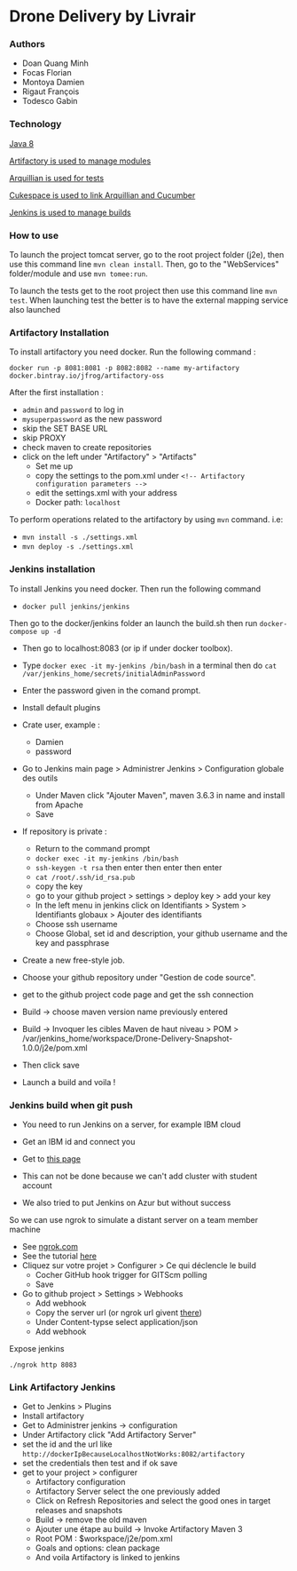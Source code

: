 # Drone Delivery by Livrair

### Authors
* Doan Quang Minh
* Focas Florian
* Montoya Damien
* Rigaut François
* Todesco Gabin

### Technology
[Java 8](https://www.java.com/fr/download/)

[Artifactory is used to manage modules](https://jfrog.com/artifactory/)

[Arquillian is used for tests](http://arquillian.org/)

[Cukespace is used to link Arquillian and Cucumber](https://github.com/cukespace/cukespace)

[Jenkins is used to manage builds](https://jenkins.io/)

### How to use
To launch the project tomcat server, go to the root project folder (j2e), then use this command line `mvn clean install`. Then, go to the "WebServices" folder/module and use `mvn tomee:run`.

To launch the tests get to the root project then use this command line `mvn test`. When launching test the better is to have the external mapping service also launched

### Artifactory Installation

To install artifactory you need docker. Run the following command :

`docker run -p 8081:8081 -p 8082:8082 --name my-artifactory docker.bintray.io/jfrog/artifactory-oss`

After the first installation :
- `admin` and `password` to log in
- `mysuperpassword` as the new password
- skip the SET BASE URL
- skip PROXY
- check maven to create repositories
- click on the left under "Artifactory" > "Artifacts"
  - Set me up
  - copy the settings to the pom.xml under `<!-- Artifactory configuration parameters -->`
  - edit the settings.xml with your address
  - Docker path: `localhost`

To perform operations related to the artifactory by using `mvn` command. i.e:
 - `mvn install -s ./settings.xml` 
 - `mvn deploy -s ./settings.xml`

### Jenkins installation

To install Jenkins you need docker. Then run the following command

- `docker pull jenkins/jenkins`

Then go to the docker/jenkins folder an launch the build.sh then run `docker-compose up -d`

- Then go to localhost:8083 (or ip if under docker toolbox). 
- Type `docker exec -it my-jenkins /bin/bash` in a terminal then do `cat /var/jenkins_home/secrets/initialAdminPassword`
- Enter the password given in the comand prompt. 
- Install default plugins
- Crate user, example :
  - Damien
  - password
- Go to Jenkins main page > Administrer Jenkins > Configuration globale des outils
  - Under Maven click "Ajouter Maven", maven 3.6.3 in name and install from Apache
  - Save
- If repository is private :
  - Return to the command prompt
  - `docker exec -it my-jenkins /bin/bash`
  - `ssh-keygen -t rsa` then enter then enter then enter
  - `cat /root/.ssh/id_rsa.pub`
  - copy the key
  - go to your github project > settings > deploy key > add your key
  - In the left menu in jenkins click on Identifiants > System > Identifiants globaux > Ajouter des identifiants
  - Choose ssh username
  - Choose Global, set id and description, your github username and the key and passphrase
- Create a new free-style job.
- Choose your github repository under "Gestion de code source".
- get to the github project code page and get the ssh connection
- Build -> choose maven version name previously entered
- Build -> Invoquer les cibles Maven de haut niveau > POM > /var/jenkins_home/workspace/Drone-Delivery-Snapshot-1.0.0/j2e/pom.xml
- Then click save

- Launch a build and voila !

### Jenkins build when git push

- You need to run Jenkins on a server, for example IBM cloud
- Get an IBM id and connect you
- Get to [this page](https://cloud.ibm.com/kubernetes/clusters)
- This can not be done because we can't add cluster with student account

- We also tried to put Jenkins on Azur but without success

So we can use ngrok to simulate a distant server on a team member machine
- See [ngrok.com](https://ngrok.com/)
- See the tutorial [here](https://k6.io/blog/bootstrap-your-ci-with-jenkins-and-github)
- Cliquez sur votre projet > Configurer > Ce qui déclencle le build
  - Cocher GitHub hook trigger for GITScm polling
  - Save
- Go to github project > Settings > Webhooks
  - Add webhook
  - Copy the server url (or ngrok url givent [there](https://dashboard.ngrok.com/status))
  - Under Content-typse select application/json
  - Add webhook

Expose jenkins

`./ngrok http 8083`

### Link Artifactory Jenkins

- Get to Jenkins > Plugins
- Install artifactory
- Get to Administrer jenkins -> configuration 
- Under Artifactory click "Add Artifactory Server"
- set the id and the url like `http://dockerIpBecauseLocalhostNotWorks:8082/artifactory`
- set the credentials then test and if ok save
- get to your project > configurer
  - Artifactory configuration
  - Artifactory Server select the one previously added
  - Click on Refresh Repositories and select the good ones in target releases and snapshots
  - Build -> remove the old maven
  - Ajouter une étape au build -> Invoke Artifactory Maven 3
  - Root POM : $workspace/j2e/pom.xml
  - Goals and options: clean package
  - And voila Artifactory is linked to jenkins

